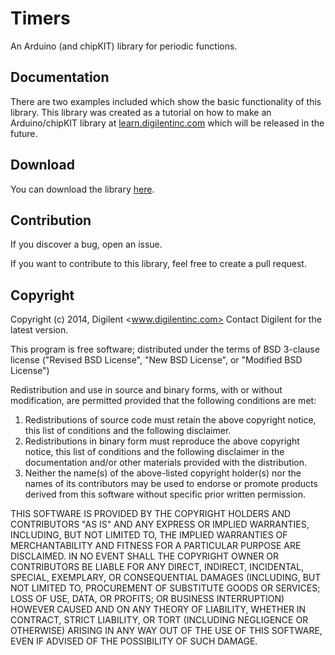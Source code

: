 Timers
======

An Arduino (and chipKIT) library for periodic functions.

Documentation
-------------

There are two examples included which show the basic functionality of this library. This library was created as a 
tutorial on how to make an Arduino/chipKIT library at [learn.digilentinc.com](http://learn.digilentinc.com/) which will be 
released in the future.

Download
--------
You can download the library [here](https://github.com/derblitzmann/Timers/archive/v1.0.zip).

Contribution
------------

If you discover a bug, open an issue. 

If you want to contribute to this library, feel free to create a pull request. 

Copyright
---------

Copyright (c) 2014, Digilent <www.digilentinc.com>
Contact Digilent for the latest version.

This program is free software; distributed under the terms of
BSD 3-clause license ("Revised BSD License", "New BSD License", or "Modified BSD License")

Redistribution and use in source and binary forms, with or without modification,
are permitted provided that the following conditions are met:

1.    Redistributions of source code must retain the above copyright notice, this
       list of conditions and the following disclaimer.
2.    Redistributions in binary form must reproduce the above copyright notice,
       this list of conditions and the following disclaimer in the documentation
       and/or other materials provided with the distribution.
3.    Neither the name(s) of the above-listed copyright holder(s) nor the names
       of its contributors may be used to endorse or promote products derived
       from this software without specific prior written permission.

THIS SOFTWARE IS PROVIDED BY THE COPYRIGHT HOLDERS AND CONTRIBUTORS "AS IS" AND
ANY EXPRESS OR IMPLIED WARRANTIES, INCLUDING, BUT NOT LIMITED TO, THE IMPLIED
WARRANTIES OF MERCHANTABILITY AND FITNESS FOR A PARTICULAR PURPOSE ARE DISCLAIMED.
IN NO EVENT SHALL THE COPYRIGHT OWNER OR CONTRIBUTORS BE LIABLE FOR ANY DIRECT,
INDIRECT, INCIDENTAL, SPECIAL, EXEMPLARY, OR CONSEQUENTIAL DAMAGES (INCLUDING,
BUT NOT LIMITED TO, PROCUREMENT OF SUBSTITUTE GOODS OR SERVICES; LOSS OF USE,
DATA, OR PROFITS; OR BUSINESS INTERRUPTION) HOWEVER CAUSED AND ON ANY THEORY OF
LIABILITY, WHETHER IN CONTRACT, STRICT LIABILITY, OR TORT (INCLUDING NEGLIGENCE
OR OTHERWISE) ARISING IN ANY WAY OUT OF THE USE OF THIS SOFTWARE, EVEN IF ADVISED
OF THE POSSIBILITY OF SUCH DAMAGE.
